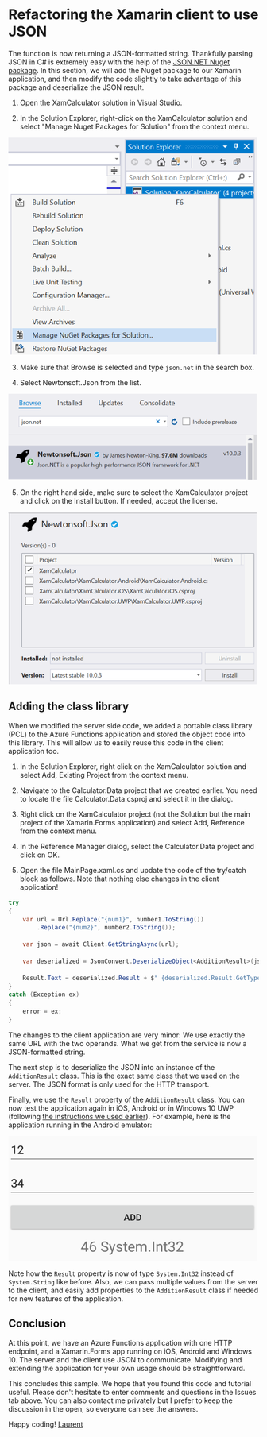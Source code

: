 # Refactoring the Xamarin client to use JSON

The function is now returning a JSON-formatted string. Thankfully parsing JSON in C# is extremely easy with the help of the [JSON.NET Nuget package](https://www.nuget.org/packages/Newtonsoft.Json). In this section, we will add the Nuget package to our Xamarin application, and then modify the code slightly to take advantage of this package and deserialize the JSON result.

1. Open the XamCalculator solution in Visual Studio.

2. In the Solution Explorer, right-click on the XamCalculator solution and select "Manage Nuget Packages for Solution" from the context menu.

![Context menu](./Img/2018-01-08_17-23-14.png)

3. Make sure that Browse is selected and type ```json.net``` in the search box.

4. Select Newtonsoft.Json from the list.

![Browse for Newtonsoft.Json](./Img/2018-01-08_17-43-56.png)

5. On the right hand side, make sure to select the XamCalculator project and click on the Install button. If needed, accept the license.

![Selecting the project](./Img/2018-01-08_17-45-48.png)

## Adding the class library

When we modified the server side code, we added a portable class library (PCL) to the Azure Functions application and stored the object code into this library. This will allow us to easily reuse this code in the client application too. 

1. In the Solution Explorer, right click on the XamCalculator solution and select Add, Existing Project from the context menu.

2. Navigate to the Calculator.Data project that we created earlier. You need to locate the file Calculator.Data.csproj and select it in the dialog.

3. Right click on the XamCalculator project (not the Solution but the main project of the Xamarin.Forms application) and select Add, Reference from the context menu.

4. In the Reference Manager dialog, select the Calculator.Data project and click on OK.

5. Open the file MainPage.xaml.cs and update the code of the try/catch block as follows. Note that nothing else changes in the client application!

```CS
try
{
    var url = Url.Replace("{num1}", number1.ToString())
        .Replace("{num2}", number2.ToString());

    var json = await Client.GetStringAsync(url);

    var deserialized = JsonConvert.DeserializeObject<AdditionResult>(json);

    Result.Text = deserialized.Result + $" {deserialized.Result.GetType()}";
}
catch (Exception ex)
{
    error = ex;
}
```

The changes to the client application are very minor: We use exactly the same URL with the two operands. What we get from the service is now a JSON-formatted string. 

The next step is to deserialize the JSON into an instance of the ```AdditionResult``` class. This is the exact same class that we used on the server. The JSON format is only used for the HTTP transport. 

Finally, we use the ```Result``` property of the ```AdditionResult``` class. You can now test the application again in iOS, Android or in Windows 10 UWP (following [the instructions we used earlier](./first-client.md#testing-the-app)). For example, here is the application running in the Android emulator:

![Running the updated application in Android](./Img/2018-01-08_18-06-01.png)

Note how the ```Result``` property is now of type ```System.Int32``` instead of ```System.String``` like before. Also, we can pass multiple values from the server to the client, and easily add properties to the ```AdditionResult``` class if needed for new features of the application.

## Conclusion

At this point, we have an Azure Functions application with one HTTP endpoint, and a Xamarin.Forms app running on iOS, Android and Windows 10. The server and the client use JSON to communicate. Modifying and extending the application for your own usage should be straightforward.

This concludes this sample. We hope that you found this code and tutorial useful. Please don't hesitate to enter comments and questions in the Issues tab above. You can also contact me privately but I prefer to keep the discussion in the open, so everyone can see the answers. 

Happy coding!
[Laurent](https://twitter.com/lbugnion)